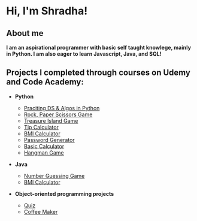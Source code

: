 <h1>Hi, I'm Shradha! </h1>

<h2>About me</h2>
<b>I am an aspirational programmer with basic self taught knowlege, mainly in Python. I am also eager to learn Javascript, Java, and SQL! </b>

<h2>Projects I completed through courses on Udemy and Code Academy: </h2>

- <b>Python</b>
  - [Praciting DS & Algos in Python](https://github.com/joshmadakor1/Algorithms-Practice)
  - [Rock, Paper Scissors Game](https://github.com/shradhagrg/rock_paper_scissors_game.git)
  - [Treasure Island Game](https://github.com/shradhagrg/treasure_island_game.git)
  - [Tip Calculator](https://github.com/shradhagrg/tip_calculator.git)
  - [BMI Calculator](https://github.com/shradhagrg/BMI_calculator.git)
  - [Password Generator](https://github.com/shradhagrg/password_generator.git)
  - [Basic Calculator](https://github.com/shradhagrg/basic_calculator.git)
  - [Hangman Game](https://github.com/shradhagrg/hangman_game.git)
  
- <b>Java</b>
  - [Number Guessing Game](https://github.com/shradhagrg/number_guessing_game.git)
  - [BMI Calculator](https://github.com/shradhagrg/BMI_calculator.git)

- <b>Object-oriented programming projects</b>
  - [Quiz](https://github.com/shradhagrg/quiz_game_OOP.git)
  - [Coffee Maker](https://github.com/shradhagrg/coffee_maker_OOP.git)
